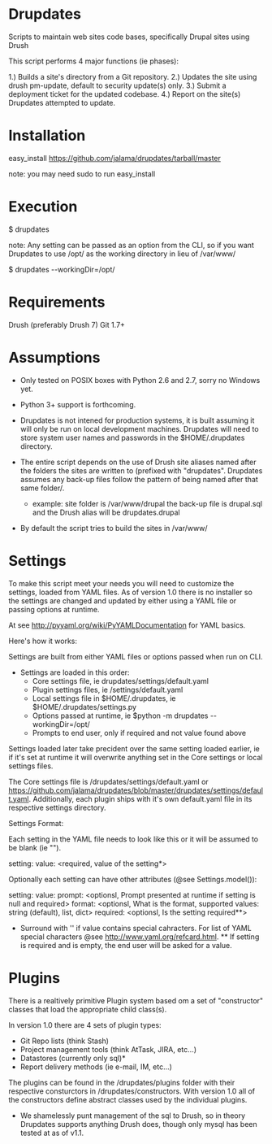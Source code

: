 Drupdates
===========
Scripts to maintain web sites code bases, specifically Drupal sites using Drush

This script performs 4 major functions (ie phases):

1.) Builds a site's directory from a Git repository.
2.) Updates the site using drush pm-update, default to security update(s) only.
3.) Submit a deployment ticket for the updated codebase.
4.) Report on the site(s) Drupdates attempted to update.

Installation
============
easy_install https://github.com/jalama/drupdates/tarball/master

note: you may need sudo to run easy_install

Execution
============

$ drupdates

note: Any setting can be passed as an option from the CLI, so if you want
Drupdates to use /opt/ as the working directory in lieu of /var/www/

$ drupdates --workingDir=/opt/

Requirements
============
Drush (preferably Drush 7)
Git 1.7+

Assumptions
===========

- Only tested on POSIX boxes with Python 2.6 and 2.7, sorry no Windows yet.

- Python 3+ support is forthcoming.

- Drupdates is not intened for production systems, it is built assuming it
will only be run on local development machines.  Drupdates will need to store
system user names and passwords in the $HOME/.drupdates directory.

- The entire script depends on the use of Drush site aliases named after the
folders the sites are written to (prefixed with "drupdates".  Drupdates assumes
any back-up files follow the pattern of being named after that same
folder/<site alias>.
  - example: site folder is /var/www/drupal the back-up file is drupal.sql and
  the Drush alias will be drupdates.drupal

- By default the script tries to build the sites in /var/www/

Settings
===========

To make this script meet your needs you will need to customize the settings,
loaded from YAML files.  As of version 1.0 there is no installer so the settings
are changed and updated by either using a YAML file or passing options at
runtime.

At see http://pyyaml.org/wiki/PyYAMLDocumentation for YAML basics.

Here's how it works:

Settings are built from either YAML files or options passed when run on CLI.
- Settings are loaded in this order:
  - Core settings file, ie drupdates/settings/default.yaml
  - Plugin settings files, ie <plugin dir>/settings/default.yaml
  - Local settings file in $HOME/.drupdates, ie $HOME/.drupdates/settings.py
  - Options passed at runtime, ie $python -m drupdates --workingDir=/opt/
  - Prompts to end user, only if required and not value found above

Settings loaded later take precident over the same setting loaded earlier,
ie if it's set at runtime it will overwrite anything set in the Core settings
or local settings files.

The Core settings file is <module dir>/drupdates/settings/default.yaml or
https://github.com/jalama/drupdates/blob/master/drupdates/settings/default.yaml.
Additionally, each plugin ships with it's own default.yaml file in its
respective settings directory.

Settings Format:

Each setting in the YAML file needs to look like this or it will be assumed
to be blank (ie "").  <notes on what each line means for clarities sake>

setting:  <the name of the setting>
  value: <required, value of the setting*>

Optionally each setting can have other attributes (@see Settings.model()):

setting:
  value:
  prompt: <optionsl, Prompt presented at runtime if setting is null and required>
  format: <optionsl, What is the format, supported values: string (default), list, dict>
  required: <optionsl, Is the setting required**>

* Surround with '' if value contains special cahracters.  For list of YAML
special characters @see http://www.yaml.org/refcard.html.
** If setting is required and is empty, the end user will be asked for a value.

Plugins
===========

There is a realtively primitive Plugin system based om a set of "constructor"
classes that load the appropriate child class(s).

In version 1.0 there are 4 sets of plugin types:

- Git Repo lists (think Stash)
- Project management tools (think AtTask, JIRA, etc...)
- Datastores (currently only sql)*
- Report delivery methods (ie e-mail, IM, etc...)

The plugins can be found in the <module dir>/drupdates/plugins folder with their
respective consturctors in <module dir>/drupdates/constructors.  With version
1.0 all of the constructors define abstract classes used by the individual
plugins.

* We shamelessly punt management of the sql to Drush, so in theory Drupdates
supports anything Drush does, though only mysql has been tested at as of v1.1.

